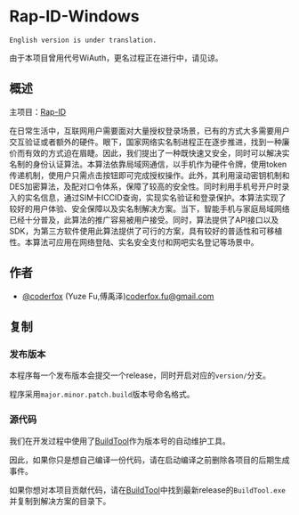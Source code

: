 Rap-ID-Windows
=====

`English version is under translation.`

由于本项目曾用代号WiAuth，更名过程正在进行中，请见谅。

概述
-----

主项目：[Rap-ID](https://github.com/Rap-ID/Rap-ID)

在日常生活中，互联网用户需要面对大量授权登录场景，已有的方式大多需要用户交互验证或者额外的硬件。眼下，国家网络实名制进程正在逐步推进，找到一种廉价而有效的方式迫在眉睫。因此，我们提出了一种既快速又安全，同时可以解决实名制的身份认证算法。本算法依靠局域网通信，以手机作为硬件令牌，使用token传递机制，使用户只需点击按钮即可完成授权操作。此外，其利用滚动密钥机制和DES加密算法，及配对口令体系，保障了较高的安全性。同时利用手机号开户时录入的实名信息，通过SIM卡ICCID查询，实现实名验证和登录保护。本算法实现了较好的用户体验、安全保障以及实名制解决方案。当下，智能手机与家庭局域网络已经十分普及，此算法的推广容易被用户接受。同时，算法提供了API接口以及SDK，为第三方软件使用此算法提供了可行的方案，具有较好的普适性和可移植性。本算法可应用在网络登陆、实名安全支付和网吧实名登记等场景中。

作者
-----

- [@coderfox](https://github.com/coderfox) (Yuze Fu,傅禹泽)<coderfox.fu@gmail.com>

复制
-----

### 发布版本

本程序每一个发布版本会提交一个release，同时开启对应的`version/`分支。

程序采用`major.minor.patch.build`版本号命名格式。

### 源代码

我们在开发过程中使用了[BuildTool](https://github.com/coderfox/BuildTool)作为版本号的自动维护工具。

因此，如果你只是想自己编译一份代码，请在启动编译之前删除各项目的后期生成事件。

如果你想对本项目贡献代码，请在[BuildTool](https://github.com/coderfox/BuildTool)中找到最新release的`BuildTool.exe`并复制到解决方案的目录下。

